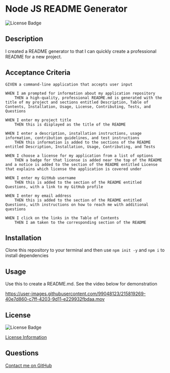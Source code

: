 # Node JS README Generator 

![License Badge](https://img.shields.io/static/v1?label=License&message=MIT&color=blue)

## Description 
I created a README generator to that I can quickly create a professional README for a new project. 

## Acceptance Criteria 
```
GIVEN a command-line application that accepts user input

WHEN I am prompted for information about my application repository
    THEN a high-quality, professional README.md is generated with the title of my project and sections entitled Description, Table of Contents, Installation, Usage, License, Contributing, Tests, and Questions

WHEN I enter my project title
    THEN this is displayed as the title of the README

WHEN I enter a description, installation instructions, usage information, contribution guidelines, and test instructions
    THEN this information is added to the sections of the README entitled Description, Installation, Usage, Contributing, and Tests

WHEN I choose a license for my application from a list of options
    THEN a badge for that license is added near the top of the README and a notice is added to the section of the README entitled License that explains which license the application is covered under

WHEN I enter my GitHub username
    THEN this is added to the section of the README entitled Questions, with a link to my GitHub profile

WHEN I enter my email address
    THEN this is added to the section of the README entitled Questions, with instructions on how to reach me with additional questions

WHEN I click on the links in the Table of Contents
    THEN I am taken to the corresponding section of the README
```
## Installation 
Clone this repository to your terminal and then use `npm init -y` and `npm i` to install dependencies 
  
## Usage 
Use this to create a README.md. See the video below for demonstration



https://user-images.githubusercontent.com/99048123/215819269-40e7d860-c7ff-4203-9d11-e229932fbdaa.mov



## License 
![License Badge](https://img.shields.io/static/v1?label=License&message=MIT&color=blue)

[License Information](https://opensource.org/licenses/MIT) 

## Questions
[Contact me on GitHub](https://github.com/lsieck519)
